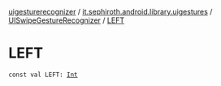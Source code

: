 [uigesturerecognizer](../../index.md) / [it.sephiroth.android.library.uigestures](../index.md) / [UISwipeGestureRecognizer](index.md) / [LEFT](./-l-e-f-t.md)

# LEFT

`const val LEFT: `[`Int`](https://kotlinlang.org/api/latest/jvm/stdlib/kotlin/-int/index.html)